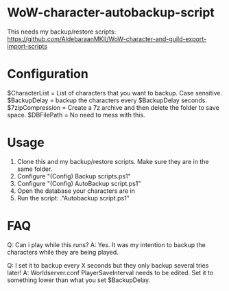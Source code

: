 # WoW-character-autobackup-script
This needs my backup/restore scripts: https://github.com/AldebaraanMKII/WoW-character-and-guild-export-import-scripts

# Configuration
$CharacterList = List of characters that you want to backup. Case sensitive.
$BackupDelay = backup the characters every $BackupDelay seconds.
$7zipCompression = Create a 7z archive and then delete the folder to save space.
$DBFilePath = No need to mess with this.

# Usage
1. Clone this and my backup/restore scripts. Make sure they are in the same folder.
2. Configure "(Config) Backup scripts.ps1"
3. Configure "(Config) AutoBackup script.ps1"
4. Open the database your characters are in
5. Run the script: .\"Autobackup script.ps1"

# FAQ
Q: Can i play while this runs?
A: Yes. It was my intention to backup the characters while they are being played.

Q: I set it to backup every X seconds but they only backup several tries later!
A: Worldserver.conf PlayerSaveInterval needs to be edited. Set it to something lower than what you set $BackupDelay.
